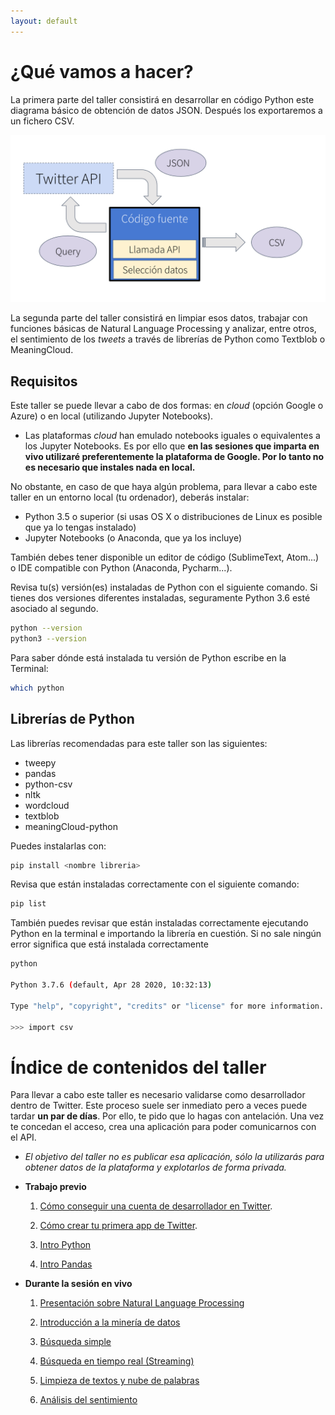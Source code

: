 ```yaml
---
layout: default
---
```


# ¿Qué vamos a hacer?

La primera parte del taller consistirá en desarrollar en código Python este diagrama básico de obtención de datos JSON. Después los exportaremos a un fichero CSV.

![Arquitectura básica](assets/img/intro_2.png "Arquitectura básica")

La segunda parte del taller consistirá en limpiar esos datos, trabajar con funciones básicas de Natural Language Processing y analizar, entre otros, el sentimiento de los _tweets_ a través de librerías de Python como Textblob o MeaningCloud.


## Requisitos

Este taller se puede llevar a cabo de dos formas: en _cloud_ (opción Google o Azure) o en local (utilizando Jupyter Notebooks). 

* Las plataformas _cloud_ han emulado notebooks iguales o equivalentes a los Jupyter Notebooks. Es por ello que **en las sesiones que imparta en vivo utilizaré preferentemente la plataforma de Google. Por lo tanto no es necesario que instales nada en local.** 

No obstante, en caso de que haya algún problema, para llevar a cabo este taller en un entorno local (tu ordenador), deberás instalar:

* Python 3.5 o superior (si usas OS X o distribuciones de Linux es posible que ya lo tengas instalado)
* Jupyter Notebooks (o Anaconda, que ya los incluye)

También debes tener disponible un editor de código (SublimeText, Atom...) o IDE compatible con Python (Anaconda, Pycharm...). 
 
Revisa tu(s) versión(es) instaladas de Python con el siguiente comando. Si tienes dos versiones diferentes instaladas, seguramente Python 3.6 esté asociado al segundo.

```bash
python --version
python3 --version
```
Para saber dónde está instalada tu versión de Python escribe en la Terminal:
```bash
which python
```

## Librerías de Python

Las librerías recomendadas para este taller son las siguientes:

* tweepy
* pandas
* python-csv
* nltk
* wordcloud
* textblob
* meaningCloud-python

Puedes instalarlas con: 
```bash
pip install <nombre libreria>
```

Revisa que están instaladas correctamente con el siguiente comando:
```bash
pip list
```

También puedes revisar que están instaladas correctamente ejecutando Python en la terminal e importando la librería en cuestión. Si no sale ningún error significa que está instalada correctamente
```bash
python

Python 3.7.6 (default, Apr 28 2020, 10:32:13) 

Type "help", "copyright", "credits" or "license" for more information.

>>> import csv

```

# Índice de contenidos del taller

Para llevar a cabo este taller es necesario validarse como desarrollador dentro de Twitter. Este proceso suele ser inmediato pero a veces puede tardar **un par de días**. Por ello, te pido que lo hagas con antelación. Una vez te concedan el acceso, crea una aplicación para poder comunicarnos con el API. 

   + _El objetivo del taller no es publicar esa aplicación, sólo la utilizarás para obtener datos de la plataforma y explotarlos de forma privada._

* **Trabajo previo**

	1. [Cómo conseguir una cuenta de desarrollador en Twitter](./twitter-account.html).

	1. [Cómo crear tu primera app de Twitter](./twitter-app.html).

	1. [Intro Python](./intro-python.html)

	1. [Intro Pandas](./pandas-csv.html)

* **Durante la sesión en vivo**

	1. [Presentación sobre Natural Language Processing](https://docs.google.com/presentation/d/1SiqhSGy1oeoDrtVvsHXXJ2yuLadsiSGp6FsYqCBf2yA/edit?usp=sharing)

	1. [Introducción a la minería de datos](./intro-textos.md)

	1. [Búsqueda simple](https://drive.google.com/file/d/1G1G2MpUZDAIl91EEPX76sqOZWMdUxFLS/view?usp=sharing)

	1. [Búsqueda en tiempo real (Streaming)](https://drive.google.com/file/d/1BwVY-fIG1nsu6KwewZNZRio5ZFu2CpSD/view?usp=sharing)

	1. [Limpieza de textos y nube de palabras](https://colab.research.google.com/drive/1QfdVEejIknXRw-OTEmKHziRJkpvZU8Dy)

	1. [Análisis del sentimiento](https://drive.google.com/file/d/1q3gVlWkd6bD_5lknXh5FkiiO0prBx7Og/view?usp=sharing)
